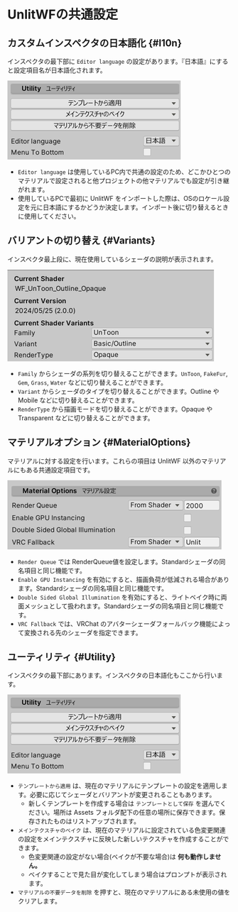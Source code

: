 # UnlitWFの共通設定

## カスタムインスペクタの日本語化 {#l10n}

インスペクタの最下部に `Editor language` の設定があります。『日本語』にすると設定項目名が日本語化されます。

![Image](./img/common-man-01.png)

- `Editor language` は使用しているPC内で共通の設定のため、どこかひとつのマテリアルで設定されると他プロジェクトの他マテリアルでも設定が引き継がれます。
- 使用しているPCで最初に UnlitWF をインポートした際は、OSのロケール設定を元に日本語にするかどうか決定します。インポート後に切り替えるときに使用してください。


## バリアントの切り替え {#Variants}

インスペクタ最上段に、現在使用しているシェーダの説明が表示されます。

![Image](./img/common-man-02.png)

- `Family` からシェーダの系列を切り替えることができます。`UnToon`, `FakeFur`, `Gem`, `Grass`, `Water` などに切り替えることができます。
- `Variant` からシェーダのタイプを切り替えることができます。Outline や Mobile などに切り替えることができます。
- `RenderType` から描画モードを切り替えることができます。Opaque や Transparent などに切り替えることができます。


## マテリアルオプション {#MaterialOptions}

マテリアルに対する設定を行います。これらの項目は UnlitWF 以外のマテリアルにもある共通設定項目です。

![Image](./img/common-man-03.png)

- `Render Queue` では RenderQueue値を設定します。Standardシェーダの同名項目と同じ機能です。
- `Enable GPU Instancing` を有効にすると、描画負荷が低減される場合があります。Standardシェーダの同名項目と同じ機能です。
- `Double Sided Global Illumination` を有効にすると、ライトベイク時に両面メッシュとして扱われます。Standardシェーダの同名項目と同じ機能です。
- `VRC Fallback` では、VRChat のアバターシェーダフォールバック機能によって変換される先のシェーダを指定できます。


## ユーティリティ {#Utility}

インスペクタの最下部にあります。インスペクタの日本語化もここから行います。

![Image](./img/common-man-01.png)

- `テンプレートから適用` は、現在のマテリアルにテンプレートの設定を適用します。必要に応じてシェーダとバリアントが変更されることもあります。
  - 新しくテンプレートを作成する場合は `テンプレートとして保存` を選んでください。場所は Assets フォルダ配下の任意の場所に保存できます。保存されたものはリストアップされます。
- `メインテクスチャのベイク` は、現在のマテリアルに設定されている色変更関連の設定をメインテクスチャに反映した新しいテクスチャを作成することができます。
  - 色変更関連の設定がない場合(ベイクが不要な場合)は **何も動作しません。**
  - ベイクすることで見た目が変化してしまう場合はプロンプトが表示されます。
- `マテリアルの不要データを削除` を押すと、現在のマテリアルにある未使用の値をクリアします。


